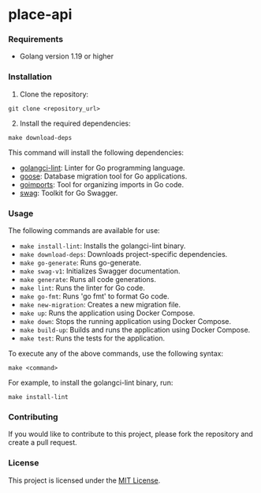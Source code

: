 # place-api

### Requirements

- Golang version 1.19 or higher

### Installation

1. Clone the repository:

```
git clone <repository_url>
```

2. Install the required dependencies:

```
make download-deps
```

This command will install the following dependencies:

- [golangci-lint](https://github.com/golangci/golangci-lint): Linter for Go programming language.
- [goose](https://github.com/pressly/goose): Database migration tool for Go applications.
- [goimports](https://pkg.go.dev/golang.org/x/tools/cmd/goimports): Tool for organizing imports in Go code.
- [swag](https://github.com/swaggo/swag): Toolkit for Go Swagger.

### Usage

The following commands are available for use:

- `make install-lint`: Installs the golangci-lint binary.
- `make download-deps`: Downloads project-specific dependencies.
- `make go-generate`: Runs go-generate.
- `make swag-v1`: Initializes Swagger documentation.
- `make generate`: Runs all code generations.
- `make lint`: Runs the linter for Go code.
- `make go-fmt`: Runs 'go fmt' to format Go code.
- `make new-migration`: Creates a new migration file.
- `make up`: Runs the application using Docker Compose.
- `make down`: Stops the running application using Docker Compose.
- `make build-up`: Builds and runs the application using Docker Compose.
- `make test`: Runs the tests for the application.

To execute any of the above commands, use the following syntax:

```
make <command>
```

For example, to install the golangci-lint binary, run:

```
make install-lint
```

### Contributing

If you would like to contribute to this project, please fork the repository and create a pull request.

### License

This project is licensed under the [MIT License](LICENSE).